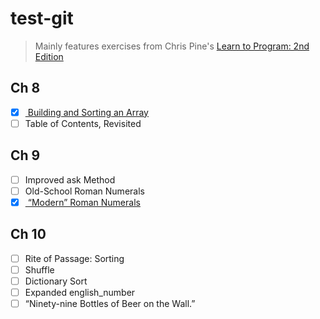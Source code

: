 test-git
========

>Mainly features exercises from Chris Pine's <a href = "https://pine.fm/LearnToProgram/"> Learn to Program: 2nd Edition </a>


Ch 8
----------

- [X] <a href = "https://github.com/MysticMania/test-git/blob/master/words.rb"> Building and Sorting an Array </a>   
- [ ] Table of Contents, Revisited

Ch 9 
--------------

- [ ] Improved ask Method
- [ ] Old-School Roman Numerals 
- [X] <a href = "https://github.com/MysticMania/test-git/blob/master/roman_numerals.rb"> “Modern” Roman Numerals </a>

Ch 10 
------------

- [ ] Rite of Passage: Sorting
- [ ] Shuffle
- [ ] Dictionary Sort
- [ ] Expanded english_number 
- [ ] “Ninety-nine Bottles of Beer on the Wall.”
